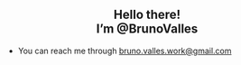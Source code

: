 ## <div align="middle">  Hello there! </br>  I’m @BrunoValles 



- You can reach me through bruno.valles.work@gmail.com

<!---
BrunoValles/BrunoValles is a ✨ special ✨ repository because its `README.md` (this file) appears on your GitHub profile.
You can click the Preview link to take a look at your changes.
--->
